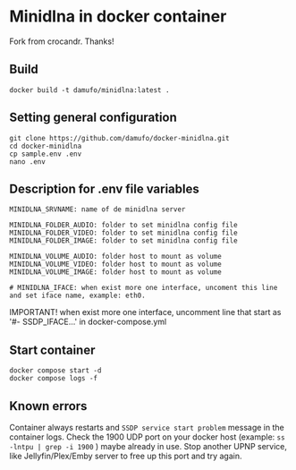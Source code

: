 
# Minidlna in docker container


Fork from crocandr. Thanks!


## Build

```
docker build -t damufo/minidlna:latest .
```

## Setting general configuration
```
git clone https://github.com/damufo/docker-minidlna.git
cd docker-minidlna
cp sample.env .env
nano .env
```

## Description for .env file variables

```
MINIDLNA_SRVNAME: name of de minidlna server

MINIDLNA_FOLDER_AUDIO: folder to set minidlna config file
MINIDLNA_FOLDER_VIDEO: folder to set minidlna config file
MINIDLNA_FOLDER_IMAGE: folder to set minidlna config file

MINIDLNA_VOLUME_AUDIO: folder host to mount as volume
MINIDLNA_VOLUME_VIDEO: folder host to mount as volume
MINIDLNA_VOLUME_IMAGE: folder host to mount as volume

# MINIDLNA_IFACE: when exist more one interface, uncoment this line and set iface name, example: eth0.
```
IMPORTANT! when exist more one interface, uncomment line that start as '#- SSDP_IFACE...' in docker-compose.yml

## Start container

```
docker compose start -d
docker compose logs -f
```

## Known errors

Container always restarts and `SSDP service start problem` message in the container logs.
Check the 1900 UDP port on your docker host (example: `ss -lntpu | grep -i 1900` ) maybe already in use.
Stop another UPNP service, like Jellyfin/Plex/Emby server to free up this port and try again.

